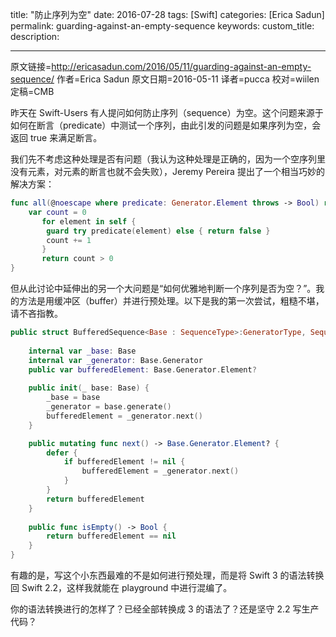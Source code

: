 title: "防止序列为空"
date: 2016-07-28
tags: [Swift]
categories: [Erica Sadun]
permalink: guarding-against-an-empty-sequence
keywords: 
custom_title: 
description: 

---
原文链接=http://ericasadun.com/2016/05/11/guarding-against-an-empty-sequence/
作者=Erica Sadun
原文日期=2016-05-11
译者=pucca
校对=wiilen
定稿=CMB

<!--此处开始正文-->

昨天在 Swift-Users 有人提问如何防止序列（sequence）为空。这个问题来源于如何在断言（predicate）中测试一个序列，由此引发的问题是如果序列为空，会返回 true 来满足断言。

<!--more-->

我们先不考虑这种处理是否有问题（我认为这种处理是正确的，因为一个空序列里没有元素，对元素的断言也就不会失败），Jeremy Pereira 提出了一个相当巧妙的解决方案：

```swift
func all(@noescape where predicate: Generator.Element throws -> Bool) rethrows -> Bool {
	var count = 0
       for element in self {
	    guard try predicate(element) else { return false }
	    count += 1
       }
       return count > 0
}
```

但从此讨论中延伸出的另一个大问题是“如何优雅地判断一个序列是否为空？”。我的方法是用缓冲区（buffer）并进行预处理。以下是我的第一次尝试，粗糙不堪，请不吝指教。

```swift
public struct BufferedSequence<Base : SequenceType>:GeneratorType, SequenceType {
    
    internal var _base: Base
    internal var _generator: Base.Generator
    public var bufferedElement: Base.Generator.Element?
    
    public init(_ base: Base) {
        _base = base
        _generator = base.generate()
        bufferedElement = _generator.next()
    }

    public mutating func next() -> Base.Generator.Element? {
        defer {
            if bufferedElement != nil {
                bufferedElement = _generator.next()
            }
        }
        return bufferedElement
    }
    
    public func isEmpty() -> Bool {
        return bufferedElement == nil
    }
}
```

有趣的是，写这个小东西最难的不是如何进行预处理，而是将 Swift 3 的语法转换回 Swift 2.2，这样我就能在 playground 中进行混编了。

你的语法转换进行的怎样了？已经全部转换成 3 的语法了？还是坚守 2.2 写生产代码？
